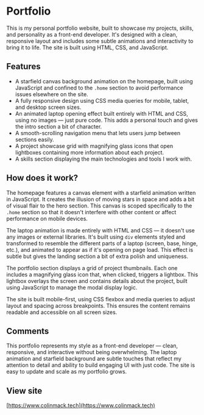 # Portfolio

This is my personal portfolio website, built to showcase my projects, skills, and personality as a front-end developer. It's designed with a clean, responsive layout and includes some subtle animations and interactivity to bring it to life. The site is built using HTML, CSS, and JavaScript.

## Features

- A starfield canvas background animation on the homepage, built using JavaScript and confined to the `.home` section to avoid performance issues elsewhere on the site.
- A fully responsive design using CSS media queries for mobile, tablet, and desktop screen sizes.
- An animated laptop opening effect built entirely with HTML and CSS, using no images — just pure code. This adds a personal touch and gives the intro section a bit of character.
- A smooth-scrolling navigation menu that lets users jump between sections easily.
- A project showcase grid with magnifying glass icons that open lightboxes containing more information about each project.
- A skills section displaying the main technologies and tools I work with.

## How does it work?

The homepage features a canvas element with a starfield animation written in JavaScript. It creates the illusion of moving stars in space and adds a bit of visual flair to the hero section. This canvas is scoped specifically to the `.home` section so that it doesn't interfere with other content or affect performance on mobile devices.

The laptop animation is made entirely with HTML and CSS — it doesn't use any images or external libraries. It's built using `div` elements styled and transformed to resemble the different parts of a laptop (screen, base, hinge, etc.), and animated to appear as if it's opening on page load. This effect is subtle but gives the landing section a bit of extra polish and uniqueness.

The portfolio section displays a grid of project thumbnails. Each one includes a magnifying glass icon that, when clicked, triggers a lightbox. This lightbox overlays the screen and contains details about the project, built using JavaScript to manage the modal display logic.

The site is built mobile-first, using CSS flexbox and media queries to adjust layout and spacing across breakpoints. This ensures the content remains readable and accessible on all screen sizes.

## Comments

This portfolio represents my style as a front-end developer — clean, responsive, and interactive without being overwhelming. The laptop animation and starfield background are subtle touches that reflect my attention to detail and ability to build engaging UI with just code. The site is easy to update and scale as my portfolio grows.

## View site

[https://www.colinmack.tech](https://www.colinmack.tech)
